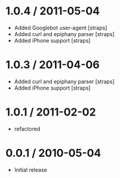 
1.0.4 / 2011-05-04 
==================

  * Added Googlebot user-agent [straps]
  * Added curl and epiphany parser [straps]
  * Added iPhone support [straps]

1.0.3 / 2011-04-06 
==================

  * Added curl and epiphany parser [straps]
  * Added iPhone support [straps]

1.0.1 / 2011-02-02 
==================

  * refactored

0.0.1 / 2010-05-04
==================

  * Initial release
